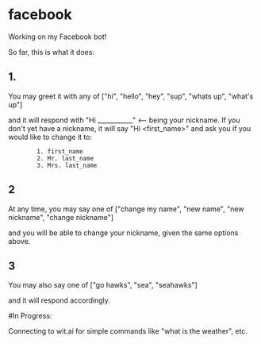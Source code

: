 # facebook

Working on my Facebook bot!


So far, this is what it does:

## 1.

  You may greet it with any of ["hi", "hello", "hey", "sup", "whats up", "what's up"]
  
  and it will respond with "Hi ___________" <-- being your nickname.
  If you don't yet have a nickname, it will say "Hi \<first_name\>" and ask you if you would like
  to change it to:
    
            1. first_name
            2. Mr. last_name
            3. Mrs. last_name
            
            
## 2

  At any time, you may say one of ["change my name", "new name", "new nickname", "change nickname"]
  
  and you will be able to change your nickname, given the same options above.
  

## 3

  You may also say one of ["go hawks", "sea", "seahawks"]
  
  and it will respond accordingly.
  
  
#In Progress:

  Connecting to wit.ai for simple commands like "what is the weather", etc.
    
    



